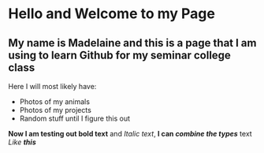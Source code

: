 # Hello and Welcome to my Page
## My name is Madelaine and this is a page that I am using to learn Github for my seminar college class
Here I will most likely have:
- Photos of my animals
- Photos of my projects
- Random stuff until I figure this out

**Now I am testing out bold text** and _Italic text_, **I can _combine the types_** text _Like **this**_
